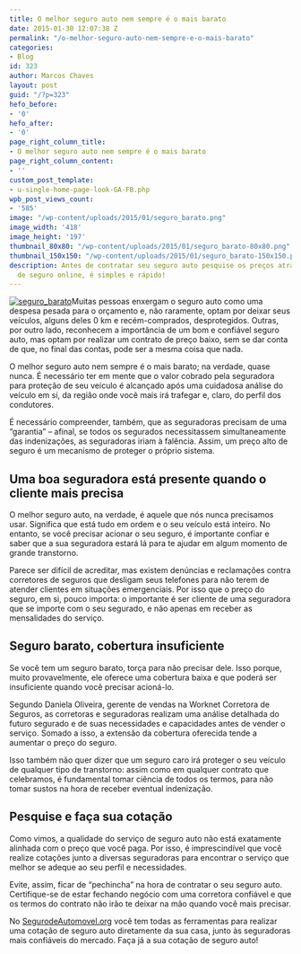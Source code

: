```yaml
---
title: O melhor seguro auto nem sempre é o mais barato
date: 2015-01-30 12:07:38 Z
permalink: "/o-melhor-seguro-auto-nem-sempre-e-o-mais-barato"
categories:
- Blog
id: 323
author: Marcos Chaves
layout: post
guid: "/?p=323"
hefo_before:
- '0'
hefo_after:
- '0'
page_right_column_title:
- O melhor seguro auto nem sempre é o mais barato
page_right_column_content:
- ''
custom_post_template:
- u-single-home-page-look-GA-FB.php
wpb_post_views_count:
- '585'
image: "/wp-content/uploads/2015/01/seguro_barato.png"
image_width: '418'
image_height: '197'
thumbnail_80x80: "/wp-content/uploads/2015/01/seguro_barato-80x80.png"
thumbnail_150x150: "/wp-content/uploads/2015/01/seguro_barato-150x150.png"
description: Antes de contratar seu seguro auto pesquise os preços através da cotação
  de seguro online, é simples e rápido!
---
```


[<img class=" img-adjustment size-full wp-image-324 alignleft" src="/wp-content/uploads/2015/01/seguro_barato.png" alt="seguro_barato" width="418" height="197" srcset="/wp-content/uploads/2015/01/seguro_barato.png 418w, /wp-content/uploads/2015/01/seguro_barato-250x118.png 250w, /wp-content/uploads/2015/01/seguro_barato-120x57.png 120w" sizes="(max-width: 418px) 100vw, 418px" />](/wp-content/uploads/2015/01/seguro_barato.png)Muitas pessoas enxergam o seguro auto como uma despesa pesada para o orçamento e, não raramente, optam por deixar seus veículos, alguns deles 0 km e recém-comprados, desprotegidos. Outras, por outro lado, reconhecem a importância de um bom e confiável seguro auto, mas optam por realizar um contrato de preço baixo, sem se dar conta de que, no final das contas, pode ser a mesma coisa que nada.

O melhor seguro auto nem sempre é o mais barato; na verdade, quase nunca. É necessário ter em mente que o valor cobrado pela seguradora para proteção de seu veículo é alcançado após uma cuidadosa análise do veículo em si, da região onde você mais irá trafegar e, claro, do perfil dos condutores.

É necessário compreender, também, que as seguradoras precisam de uma “garantia” – afinal, se todos os segurados necessitassem simultaneamente das indenizações, as seguradoras iriam à falência. Assim, um preço alto de seguro é um mecanismo de proteger o próprio sistema.

## Uma boa seguradora está presente quando o cliente mais precisa

O melhor seguro auto, na verdade, é aquele que nós nunca precisamos usar. Significa que está tudo em ordem e o seu veículo está inteiro. No entanto, se você precisar acionar o seu seguro, é importante confiar e saber que a sua seguradora estará lá para te ajudar em algum momento de grande transtorno.

Parece ser difícil de acreditar, mas existem denúncias e reclamações contra corretores de seguros que desligam seus telefones para não terem de atender clientes em situações emergenciais. Por isso que o preço do seguro, em si, pouco importa: o importante é ser cliente de uma seguradora que se importe com o seu segurado, e não apenas em receber as mensalidades do serviço.

## Seguro barato, cobertura insuficiente

Se você tem um seguro barato, torça para não precisar dele. Isso porque, muito provavelmente, ele oferece uma cobertura baixa e que poderá ser insuficiente quando você precisar acioná-lo.

Segundo Daniela Oliveira, gerente de vendas na Worknet Corretora de Seguros, as corretoras e seguradoras realizam uma análise detalhada do futuro segurado e de suas necessidades e capacidades antes de vender o serviço. Somado a isso, a extensão da cobertura oferecida tende a aumentar o preço do seguro.

Isso também não quer dizer que um seguro caro irá proteger o seu veículo de qualquer tipo de transtorno: assim como em qualquer contrato que celebramos, é fundamental tomar ciência de todos os termos, para não tomar sustos na hora de receber eventual indenização.

## Pesquise e faça sua cotação

Como vimos, a qualidade do serviço de seguro auto não está exatamente alinhada com o preço que você paga. Por isso, é imprescindível que você realize cotações junto a diversas seguradoras para encontrar o serviço que melhor se adeque ao seu perfil e necessidades.

Evite, assim, ficar de “pechincha” na hora de contratar o seu seguro auto. Certifique-se de estar fechando negócio com uma corretora confiável e que os termos do contrato não irão te deixar na mão quando você mais precisar.
  
No [SegurodeAutomovel.org](/) você tem todas as ferramentas para realizar uma cotação de seguro auto diretamente da sua casa, junto às seguradoras mais confiáveis do mercado. Faça já a sua cotação de seguro auto!
